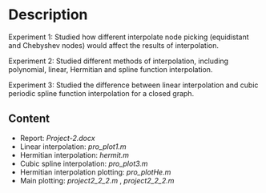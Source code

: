 # Description

Experiment 1: Studied how different interpolate node picking (equidistant and Chebyshev nodes) would affect the results of interpolation.

Experiment 2: Studied different methods of interpolation, including polynomial, linear, Hermitian and spline function interpolation. 

Experiment 3: Studied the difference between linear interpolation and cubic periodic spline function interpolation for a closed graph. 

## Content 
- Report: *Project-2.docx*
- Linear interpolation: *pro_plot1.m*
- Hermitian interpolation: *hermit.m*
- Cubic spline interpolation: *pro_plot3.m*
- Hermitian interpolation plotting: *pro_plotHe.m*
- Main plotting: *project2_2_2.m* , *project2_2_2.m*
